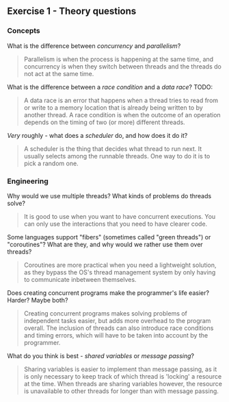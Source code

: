 Exercise 1 - Theory questions
-----------------------------

### Concepts

What is the difference between *concurrency* and *parallelism*?
> Parallelism is when the process is happening at the same time, and concurrency is when they switch between threads and the threads do not act at the same time. 

What is the difference between a *race condition* and a *data race*? 
TODO:
> A data race is an error that happens when a thread tries to read from or write to a memory location that is already being written to by another thread.
A race condition is when the outcome of an operation depends on the timing of two (or more) different threads. 
 
*Very* roughly - what does a *scheduler* do, and how does it do it?
> A scheduler is the thing that decides what thread to run next. It usually selects among the runnable threads. One way to do it is to pick a random one. 


### Engineering

Why would we use multiple threads? What kinds of problems do threads solve?
> It is good to use when you want to have concurrent executions. You can only use the interactions that you need to have clearer code. 

Some languages support "fibers" (sometimes called "green threads") or "coroutines"? What are they, and why would we rather use them over threads?
> Coroutines are more practical when you need a lightweight solution, as they bypass the OS's thread management system by only having to communicate inbetween themselves.


Does creating concurrent programs make the programmer's life easier? Harder? Maybe both?
> Creating concurrent programs makes solving problems of independent tasks easier, but adds more overhead to the program overall. The inclusion of threads can also introduce race conditions
and timing errors, which will have to be taken into account by the programmer.

What do you think is best - *shared variables* or *message passing*?
> Sharing variables is easier to implement than message passing, as it is only necessary to keep track of which thread is 'locking' a resource at the time. When threads are sharing variables however,
the resource is unavailable to other threads for longer than with message passing. 


